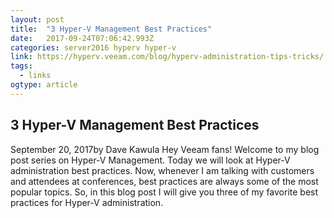 ```yaml
---
layout: post 
title:  "3 Hyper-V Management Best Practices" 
date:   2017-09-24T07:06:42.993Z 
categories: server2016 hyperv hyper-v
link: https://hyperv.veeam.com/blog/hyperv-administration-tips-tricks/ 
tags:
  - links
ogtype: article 
---
```


## 3 Hyper-V Management Best Practices
September 20, 2017by Dave Kawula
Hey Veeam fans! Welcome to my blog post series on Hyper-V Management. Today we will look at Hyper-V administration best practices. Now, whenever I am talking with customers and attendees at conferences, best practices are always some of the most popular topics. So, in this blog post I will give you three of my favorite best practices for Hyper-V administration.